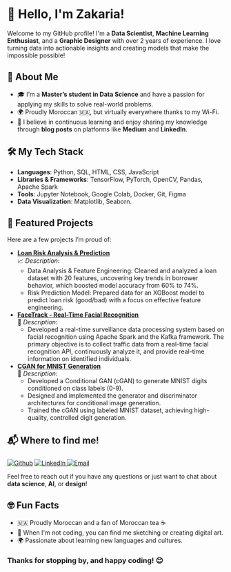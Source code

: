 # 👋 Hello, I'm Zakaria!

Welcome to my GitHub profile! I'm a **Data Scientist**, **Machine Learning Enthusiast**, and a **Graphic Designer** with over 2 years of experience. I love turning data into actionable insights and creating models that make the impossible possible!

## 🚀 About Me

<!--- 🔍 I’m currently exploring **Generative AI** and working on cool projects like **Market Risk Analysis** and **real-time facial recognition systems**.-->
- 🎓 I’m a **Master’s student in Data Science** and have a passion for applying my skills to solve real-world problems.
- 🌍 Proudly Moroccan 🇲🇦, but virtually everywhere thanks to my Wi-Fi.
- 🧠 I believe in continuous learning and enjoy sharing my knowledge through **blog posts** on platforms like **Medium** and **LinkedIn**.
<!--
## 💡 What I’m Up To

- 📊 Developing **real-time surveillance systems** using **Apache Spark** and **Kafka**.
- 📈 Working on **Market Risk Analysis** to develop **key risk indicators (KRIs)** and design tools for risk monitoring.
- 🌱 Learning **new ways to integrate AI in creative designs**.
-->
## 🛠️ My Tech Stack

- **Languages**: Python, SQL, HTML, CSS, JavaScript
- **Libraries & Frameworks**: TensorFlow, PyTorch, OpenCV, Pandas, Apache Spark
- **Tools**: Jupyter Notebook, Google Colab, Docker, Git, Figma
- **Data Visualization**: Matplotlib, Seaborn.

## 🌟 Featured Projects

Here are a few projects I’m proud of:

- **[Loan Risk Analysis & Prediction](https://github.com/yourusername/market-risk-analysis)**  
  📈 *Description*:
    - Data Analysis & Feature Engineering: Cleaned and analyzed a loan dataset with 20 features, uncovering key trends
 in borrower behavior, which boosted model accuracy from 60% to 74%.
    - Risk Prediction Model: Prepared data for an XGBoost model to predict loan risk (good/bad) with a focus on
 effective feature engineering.
- **[FaceTrack - Real-Time Facial Recognition](https://github.com/elza02/FaceTrack---Real-Time-Surveillance-Data-Processing-System..git)**  
  🚀 *Description*:
  - Developed a real-time surveillance data processing system based on facial recognition using Apache Spark and the
 Kafka framework. The primary objective is to collect traffic data from a real-time facial recognition API,
 continuously analyze it, and provide real-time information on identified individuals.
- **[CGAN for MNIST Generation](https://github.com/yourusername/CGAN-MNIST)**  
  📝 *Description*:
  - Developed a Conditional GAN (cGAN) to generate MNIST digits conditioned on class labels (0-9).
  -  Designed and implemented the generator and discriminator architectures for conditional image generation.
  - Trained the cGAN using labeled MNIST dataset, achieving high-quality, controlled digit generation.
## 📬 Where to find me!
<h3></h3>
<p><a href="https://github.com/elza02/" target="_blank"><img alt="Github" src="https://img.shields.io/badge/GitHub-%2312100E.svg?&style=for-the-badge&logo=Github&logoColor=white" /></a></a> <a href="https://www.linkedin.com/in/elza02/" target="_blank"><img alt="LinkedIn" src="https://img.shields.io/badge/linkedin-%230077B5.svg?&style=for-the-badge&logo=linkedin&logoColor=white" /></a><a href="zakaria.elalaoui742@gmail.com" target="_blank">
   <img alt="Email" src="https://img.shields.io/badge/Email-%23FF0000.svg?&style=for-the-badge&logo=gmail&logoColor=white" />
  </a>
</p>
<p></p>
<!--- **LinkedIn**: [LINK](https://www.linkedin.com/in/elza02/)
 - **Medium**: [Your Medium Profile](https://medium.com/@yourusername)
- **Email**: [LINK](zakaria.elalaoui742@gmail.com)-->

Feel free to reach out if you have any questions or just want to chat about **data science**, **AI**, or **design**!

## 🤓 Fun Facts

- 🇲🇦 Proudly Moroccan and a fan of Moroccan tea ☕️
- 🎨 When I'm not coding, you can find me sketching or creating digital art.
- 🌍 Passionate about learning new languages and cultures.
<!--
## 📊 GitHub Stats

![Your GitHub stats](https://github-readme-stats.vercel.app/api?username=yourusername&show_icons=true&theme=radical)

---
-->

### Thanks for stopping by, and happy coding! 😊
